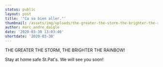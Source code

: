 ```yaml
---
status: public
layout: post
title: '"Ca va bien aller."'
thumbnail: /assets/img/uploads/the-greater-the-storm-the-brighter-the-rainbow.jpg
author: marc_andre_daigle
date: '2020-03-30 13:03:46'
shortdate: '2020-03-30'
---
```

THE GREATER THE STORM, THE BRIGHTER THE RAINBOW!







Stay at home safe St.Pat's.  We will see you soon!